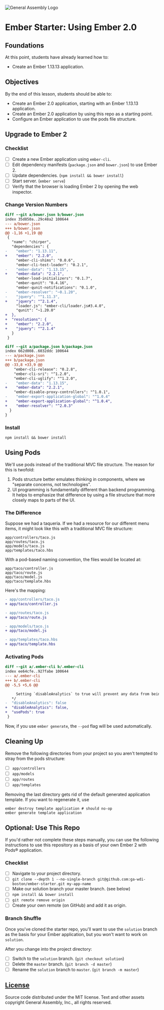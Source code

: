 ![General Assembly Logo](https://camo.githubusercontent.com/1a91b05b8f4d44b5bbfb83abac2b0996d8e26c92/687474703a2f2f692e696d6775722e636f6d2f6b6538555354712e706e67)

# Ember Starter: Using Ember 2.0

## Foundations
At this point, students have already learned how to:

- Create an Ember 1.13.13 application.

## Objectives
By the end of this lesson, students should be able to:

- Create an Ember 2.0 application, starting with an Ember 1.13.13 application.
- Create an Ember 2.0 application by using this repo as a starting point.
- Configure an Ember application to use the pods file structure.

## Upgrade to Ember 2

### Checklist

- [ ] Create a new Ember application using `ember-cli`.
- [ ] Edit dependency manifests (`package.json` and `bower.json`) to use Ember 2.
- [ ] Update dependencies. (`npm install && bower install`)
- [ ] Start server. (`ember serve`)
- [ ] Verify that the browser is loading Ember 2 by opening the web inspector.

### Change Version Numbers

```diff
diff --git a/bower.json b/bower.json
index 35d850a..29c48a2 100644
--- a/bower.json
+++ b/bower.json
@@ -1,16 +1,19 @@
 {
   "name": "chirper",
   "dependencies": {
-    "ember": "1.13.11",
+    "ember": "2.2.0",
     "ember-cli-shims": "0.0.6",
     "ember-cli-test-loader": "0.2.1",
-    "ember-data": "1.13.15",
+    "ember-data": "2.2.1",
     "ember-load-initializers": "0.1.7",
     "ember-qunit": "0.4.16",
     "ember-qunit-notifications": "0.1.0",
-    "ember-resolver": "~0.1.20",
-    "jquery": "^1.11.3",
+    "jquery": "^2.1.4",
     "loader.js": "ember-cli/loader.js#3.4.0",
     "qunit": "~1.20.0"
+  },
+  "resolutions": {
+    "ember": "2.2.0",
+    "jquery": "^2.1.4"
   }
 }
 ```


 ```diff
diff --git a/package.json b/package.json
index 662d008..6032ddc 100644
--- a/package.json
+++ b/package.json
@@ -33,8 +33,9 @@
     "ember-cli-release": "0.2.8",
     "ember-cli-sri": "^1.2.0",
     "ember-cli-uglify": "^1.2.0",
-    "ember-data": "1.13.15",
+    "ember-data": "2.2.1",
     "ember-disable-proxy-controllers": "^1.0.1",
-    "ember-export-application-global": "^1.0.4"
+    "ember-export-application-global": "^1.0.4",
+    "ember-resolver": "^2.0.3"
   }
 }
 ```

### Install

 ```
 npm install && bower install
 ```


## Using Pods

We'll use pods instead of the traditional MVC file structure. The reason for this is twofold:

1. Pods structure better emulates thinking in components, where we "separate concerns, not technologies".
1. UI programming is fundamentally different than backend programming. It helps to emphasize that difference by using a file structure that more closely maps to parts of the UI.

### The Difference

Suppose we had a taqueria. If we had a resource for our different menu items, it might look like this with a traditional MVC file structure:

```
app/controllers/taco.js
app/routes/taco.js
app/models/taco.js
app/templates/taco.hbs
```

With a pod-based naming convention, the files would be located at:

```
app/taco/controller.js
app/taco/route.js
app/taco/model.js
app/taco/template.hbs
```

Here's the mapping:

```diff
- app/controllers/taco.js
+ app/taco/controller.js

- app/routes/taco.js
+ app/taco/route.js

- app/models/taco.js
+ app/taco/model.js

- app/templates/taco.hbs
+ app/taco/template.hbs
```

### Activating Pods

```diff
diff --git a/.ember-cli b/.ember-cli
index ee64cfe..927fabe 100644
--- a/.ember-cli
+++ b/.ember-cli
@@ -5,5 +5,6 @@

     Setting `disableAnalytics` to true will prevent any data from being sent.
   */
-  "disableAnalytics": false
+  "disableAnalytics": false,
+  "usePods": true
 }
```

Now, if you use `ember generate`, the `--pod` flag will be used automatically.

## Cleaning Up

Remove the following directories from your project so you aren't tempted to stray from the pods structure:

- [ ] `app/controllers`
- [ ] `app/models`
- [ ] `app/routes`
- [ ] `app/templates`

Removing the last directory gets rid of the default generated application template. If you want to regenerate it, use

```
ember destroy template application # should no-op
ember generate template application
```

## Optional: Use This Repo

If you'd rather not complete these steps manually, you can use the following instructions to use this repository as a basis of your own Ember 2 with Pods® application.

### Checklist

- [ ] Navigate to your project directory.
- [ ] `git clone --depth 1 --no-single-branch git@github.com:ga-wdi-boston/ember-starter.git my-app-name`
- [ ] Make our solution branch your master branch. (see below)
- [ ] `npm install && bower install`
- [ ] `git remote remove origin`
- [ ] Create your own remote (on GitHub) and add it as origin.

### Branch Shuffle

Once you've cloned the starter repo, you'll want to use the `solution` branch as the basis for your Ember application, but you won't want to work on `solution`.

After you change into the project directory:

- [ ] Switch to the `solution` branch. (`git checkout solution`)
- [ ] Delete the `master` branch. (`git branch -d master`)
- [ ] Rename the `solution` branch to `master`. (`git branch -m master`)

[License](LICENSE)
------------------

Source code distributed under the MIT license. Text and other assets copyright
General Assembly, Inc., all rights reserved.
